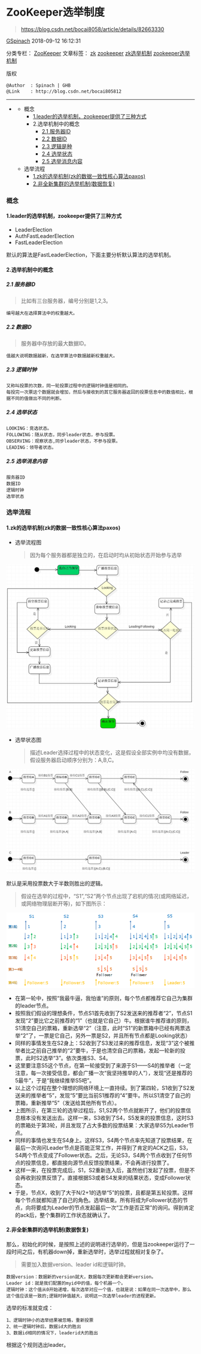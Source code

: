 # ZooKeeper选举制度

> https://blog.csdn.net/bocai8058/article/details/82663330

[GSpinach](https://blog.csdn.net/bocai8058) 2018-09-12 16:12:31 

分类专栏： [ZooKeeper](https://blog.csdn.net/bocai8058/category_7912437.html) 文章标签： [zk](https://www.csdn.net/tags/MtzaMg1sMTA1NjMtYmxvZwO0O0OO0O0O.html) [zookeeper](https://www.csdn.net/tags/MtTaEgxsMDI5NTUtYmxvZwO0O0OO0O0O.html) [zk选举机制](https://www.csdn.net/tags/MtTacgwsOTMxMTItYmxvZwO0O0OO0O0O.html) [zookeeper选举机制](https://www.csdn.net/tags/MtTaEgxsMDE0MjMtYmxvZwO0O0OO0O0O.html)

版权

```
@Author  : Spinach | GHB
@Link    : http://blog.csdn.net/bocai805812
```

------



- - 概念
    - [1.leader的选举机制，zookeeper提供了三种方式](https://blog.csdn.net/bocai8058/article/details/82663330?ops_request_misc=%7B%22request%5Fid%22%3A%22160456922719725255526233%22%2C%22scm%22%3A%2220140713.130102334.pc%5Fall.%22%7D&request_id=160456922719725255526233&biz_id=0&utm_medium=distribute.pc_search_result.none-task-blog-2~all~first_rank_v2~rank_v28-2-82663330.first_rank_ecpm_v3_pc_rank_v2&utm_term=zookeeper作用和选举制度&spm=1018.2118.3001.4449#1leader的选举机制zookeeper提供了三种方式)
    - 2.选举机制中的概念
      - [2.1 服务器ID](https://blog.csdn.net/bocai8058/article/details/82663330?ops_request_misc=%7B%22request%5Fid%22%3A%22160456922719725255526233%22%2C%22scm%22%3A%2220140713.130102334.pc%5Fall.%22%7D&request_id=160456922719725255526233&biz_id=0&utm_medium=distribute.pc_search_result.none-task-blog-2~all~first_rank_v2~rank_v28-2-82663330.first_rank_ecpm_v3_pc_rank_v2&utm_term=zookeeper作用和选举制度&spm=1018.2118.3001.4449#21-服务器id)
      - [2.2 数据ID](https://blog.csdn.net/bocai8058/article/details/82663330?ops_request_misc=%7B%22request%5Fid%22%3A%22160456922719725255526233%22%2C%22scm%22%3A%2220140713.130102334.pc%5Fall.%22%7D&request_id=160456922719725255526233&biz_id=0&utm_medium=distribute.pc_search_result.none-task-blog-2~all~first_rank_v2~rank_v28-2-82663330.first_rank_ecpm_v3_pc_rank_v2&utm_term=zookeeper作用和选举制度&spm=1018.2118.3001.4449#22-数据id)
      - [2.3 逻辑是种](https://blog.csdn.net/bocai8058/article/details/82663330?ops_request_misc=%7B%22request%5Fid%22%3A%22160456922719725255526233%22%2C%22scm%22%3A%2220140713.130102334.pc%5Fall.%22%7D&request_id=160456922719725255526233&biz_id=0&utm_medium=distribute.pc_search_result.none-task-blog-2~all~first_rank_v2~rank_v28-2-82663330.first_rank_ecpm_v3_pc_rank_v2&utm_term=zookeeper作用和选举制度&spm=1018.2118.3001.4449#23-逻辑是种)
      - [2.4 选举状态](https://blog.csdn.net/bocai8058/article/details/82663330?ops_request_misc=%7B%22request%5Fid%22%3A%22160456922719725255526233%22%2C%22scm%22%3A%2220140713.130102334.pc%5Fall.%22%7D&request_id=160456922719725255526233&biz_id=0&utm_medium=distribute.pc_search_result.none-task-blog-2~all~first_rank_v2~rank_v28-2-82663330.first_rank_ecpm_v3_pc_rank_v2&utm_term=zookeeper作用和选举制度&spm=1018.2118.3001.4449#24-选举状态)
      - [2.5 选举消息内容](https://blog.csdn.net/bocai8058/article/details/82663330?ops_request_misc=%7B%22request%5Fid%22%3A%22160456922719725255526233%22%2C%22scm%22%3A%2220140713.130102334.pc%5Fall.%22%7D&request_id=160456922719725255526233&biz_id=0&utm_medium=distribute.pc_search_result.none-task-blog-2~all~first_rank_v2~rank_v28-2-82663330.first_rank_ecpm_v3_pc_rank_v2&utm_term=zookeeper作用和选举制度&spm=1018.2118.3001.4449#25-选举消息内容)
  - 选举流程
    - [1.zk的选举机制(zk的数据一致性核心算法paxos)](https://blog.csdn.net/bocai8058/article/details/82663330?ops_request_misc=%7B%22request%5Fid%22%3A%22160456922719725255526233%22%2C%22scm%22%3A%2220140713.130102334.pc%5Fall.%22%7D&request_id=160456922719725255526233&biz_id=0&utm_medium=distribute.pc_search_result.none-task-blog-2~all~first_rank_v2~rank_v28-2-82663330.first_rank_ecpm_v3_pc_rank_v2&utm_term=zookeeper作用和选举制度&spm=1018.2118.3001.4449#1zk的选举机制zk的数据一致性核心算法paxos)
    - [2.非全新集群的选举机制(数据恢复)](https://blog.csdn.net/bocai8058/article/details/82663330?ops_request_misc=%7B%22request%5Fid%22%3A%22160456922719725255526233%22%2C%22scm%22%3A%2220140713.130102334.pc%5Fall.%22%7D&request_id=160456922719725255526233&biz_id=0&utm_medium=distribute.pc_search_result.none-task-blog-2~all~first_rank_v2~rank_v28-2-82663330.first_rank_ecpm_v3_pc_rank_v2&utm_term=zookeeper作用和选举制度&spm=1018.2118.3001.4449#2非全新集群的选举机制数据恢复)



### 概念

#### 1.leader的选举机制，zookeeper提供了三种方式

- LeaderElection
- AuthFastLeaderElection
- FastLeaderElection

默认的算法是FastLeaderElection，下面主要分析默认算法的选举机制。

#### 2.选举机制中的概念

##### 2.1 服务器ID

> 比如有三台服务器，编号分别是1,2,3。

```
编号越大在选择算法中的权重越大。
```

##### 2.2 数据ID

> 服务器中存放的最大数据ID。

```
值越大说明数据越新，在选举算法中数据越新权重越大。
```

##### 2.3 逻辑时钟

```
又称叫投票的次数，同一轮投票过程中的逻辑时钟值是相同的。
每投完一次票这个数据就会增加，然后与接收到的其它服务器返回的投票信息中的数值相比，根据不同的值做出不同的判断。
```

##### 2.4 选举状态

```
LOOKING：竞选状态。
FOLLOWING：随从状态，同步leader状态，参与投票。
OBSERVING：观察状态,同步leader状态，不参与投票。
LEADING：领导者状态。
```

##### 2.5 选举消息内容

```
服务器ID
数据ID
逻辑时钟
选举状态
```

### 选举流程

#### 1.zk的选举机制(zk的数据一致性核心算法paxos)

- 选举流程图

  > 因为每个服务器都是独立的，在启动时均从初始状态开始参与选举



![img](.pics/zk选举流程图.jpg)




- 选举状态图

  > 描述Leader选择过程中的状态变化，这是假设全部实例中均没有数据，假设服务器启动顺序分别为：A,B,C。




![img](.pics/zk选举状态图.jpg)

默认是采用投票数大于半数则胜出的逻辑。

> 假设在选举的过程中，“S1”,“S2”两个节点出现了宕机的情况(或网络延迟，或网络物理层断开等)，如下图所示：

![img](.pics/zk选举过程图.png)

- 在第一轮中，按照“我最牛逼，我怕谁”的原则，每个节点都推荐它自己为集群的leader节点。
- 按照我们假设的理想条件，节点S1首先收到了S2发送来的推荐者“2”，节点S1发现“2”要比它之前推荐的“1”（也就是它自己）牛。根据谁牛推荐谁的原则，S1清空自己的票箱，重新选举“2”（注意，此时“S1”的新票箱中已经有两票选举“2”了，一票是它自己，另外一票是S2，并且所有节点都是Looking状态）
- 同样的事情发生在S2身上：S2收到了S3发过来的推荐信息，发现“3”这个被推举者比之前自己推举的“2”要牛，于是也清空自己的票箱，发起一轮新的投票，此时S2选举“3”。依次类推S3、S4。
- 这里要注意S5这个节点，在第一轮接受到了来源于S1——S4的推举者（一定注意，每一次接受信息，都会广播一次“我坚持推举的人”），发现“还是推荐的5最牛”，于是“我继续推举S5吧”。
- 以上这个过程在整个理想的网络环境上一直持续。到了第四轮，S1收到了S2发送来的推举者“5”，发现“5”要比当前S1推荐的“4”要牛。所以S1清空了自己的票箱，重新推举“5”（发送给其他所有节点）。
- 上图所示，在第三轮的选举过程后，S1,S2两个节点就断开了，他们的投票信息根本没有发送出去。这样一来，S3收到了S4，S5发来的投票信息，这时S3的票箱处于第3轮，并且发现了占大多数的投票结果：大家选举S5为Leader节点。
- 同样的事情也发生在S4身上。这样S3，S4两个节点率先知道了投票结果，在最后一次询问Leader节点是否能正常工作，并得到了肯定的ACK之后，S3，S4两个节点变成了Follower状态。之后，无论S3，S4两个节点收到了任何节点的投票信息，都直接向源节点反馈投票结果，不会再进行投票了。
- 这样一来，在投票完成后，S1，S2重新连入后，虽然他们发起了投票，但是不会再收到投票反馈了。直接根据S3或者S4发来的结果状态，变成Follower状态。
- 于是，节点X，收到了大于N/2+1的选举“5”的投票，且都是第五轮投票。这样每个节点就都知道了自己的角色。选举结束。所有将成为Follower状态的节点，向将要成为Leader的节点发起最后一次“工作是否正常”的询问。得到肯定的ack后，整个集群的工作状态就确认了。

#### 2.非全新集群的选举机制(数据恢复)

那么，初始化的时候，是按照上述的说明进行选举的，但是当zookeeper运行了一段时间之后，有机器down掉，重新选举时，选举过程就相对复杂了。

> 需要加入数据version、leader id和逻辑时钟。

```
数据version：数据新的version就大，数据每次更新都会更新version。
Leader id：就是我们配置的myid中的值，每个机器一个。
逻辑时钟：这个值从0开始递增，每次选举对应一个值，也就是说：如果在同一次选举中，那么这个值应该是一致的;逻辑时钟值越大，说明这一次选举leader的进程更新。
```

选举的标准就变成：

```
1、逻辑时钟小的选举结果被忽略，重新投票
2、统一逻辑时钟后，数据id大的胜出
3、数据id相同的情况下，leaderid大的胜出
```

根据这个规则选出leader。